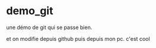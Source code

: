 # demo_git
une démo de git qui se passe bien.

et on modifie depuis github
puis depuis mon pc. c'est cool
